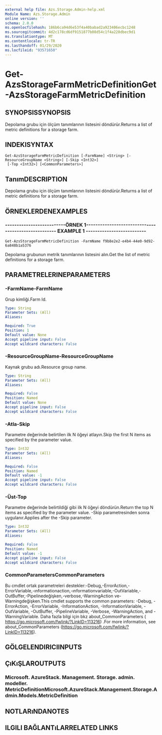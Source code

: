```yaml
---
external help file: Azs.Storage.Admin-help.xml
Module Name: Azs.Storage.Admin
online version: ''
schema: 2.0.0
ms.openlocfilehash: 186b6ca94d6e53f4a40babad2a923406ecbc1248
ms.sourcegitcommit: 4d2c178cd6df9151877b08d54c1f4a228dbec9d1
ms.translationtype: MT
ms.contentlocale: tr-TR
ms.lasthandoff: 01/29/2020
ms.locfileid: "93571650"
---
```

# <span data-ttu-id="0b9d4-101">Get-AzsStorageFarmMetricDefinition</span><span class="sxs-lookup"><span data-stu-id="0b9d4-101">Get-AzsStorageFarmMetricDefinition</span></span>

## <span data-ttu-id="0b9d4-102">SYNOPSIS</span><span class="sxs-lookup"><span data-stu-id="0b9d4-102">SYNOPSIS</span></span>
<span data-ttu-id="0b9d4-103">Depolama grubu için ölçüm tanımlarının listesini döndürür.</span><span class="sxs-lookup"><span data-stu-id="0b9d4-103">Returns a list of metric definitions for a storage farm.</span></span>

## <span data-ttu-id="0b9d4-104">INDEKI</span><span class="sxs-lookup"><span data-stu-id="0b9d4-104">SYNTAX</span></span>

```
Get-AzsStorageFarmMetricDefinition [-FarmName] <String> [-ResourceGroupName <String>] [-Skip <Int32>]
 [-Top <Int32>] [<CommonParameters>]
```

## <span data-ttu-id="0b9d4-105">Tanım</span><span class="sxs-lookup"><span data-stu-id="0b9d4-105">DESCRIPTION</span></span>
<span data-ttu-id="0b9d4-106">Depolama grubu için ölçüm tanımlarının listesini döndürür.</span><span class="sxs-lookup"><span data-stu-id="0b9d4-106">Returns a list of metric definitions for a storage farm.</span></span>

## <span data-ttu-id="0b9d4-107">ÖRNEKLERDEN</span><span class="sxs-lookup"><span data-stu-id="0b9d4-107">EXAMPLES</span></span>

### <span data-ttu-id="0b9d4-108">--------------------------ÖRNEK 1--------------------------</span><span class="sxs-lookup"><span data-stu-id="0b9d4-108">-------------------------- EXAMPLE 1 --------------------------</span></span>
```
Get-AzsStorageFarmMetricDefinition -FarmName f9b8e2e2-e4b4-44e0-9d92-6a848b1a5376
```

<span data-ttu-id="0b9d4-109">Depolama grubunun metrik tanımlarının listesini alın.</span><span class="sxs-lookup"><span data-stu-id="0b9d4-109">Get the list of metric definitions for a storage farm.</span></span>

## <span data-ttu-id="0b9d4-110">PARAMETRELERINE</span><span class="sxs-lookup"><span data-stu-id="0b9d4-110">PARAMETERS</span></span>

### <span data-ttu-id="0b9d4-111">-FarmName</span><span class="sxs-lookup"><span data-stu-id="0b9d4-111">-FarmName</span></span>
<span data-ttu-id="0b9d4-112">Grup kimliği.</span><span class="sxs-lookup"><span data-stu-id="0b9d4-112">Farm Id.</span></span>

```yaml
Type: String
Parameter Sets: (All)
Aliases: 

Required: True
Position: 1
Default value: None
Accept pipeline input: False
Accept wildcard characters: False
```

### <span data-ttu-id="0b9d4-113">-ResourceGroupName</span><span class="sxs-lookup"><span data-stu-id="0b9d4-113">-ResourceGroupName</span></span>
<span data-ttu-id="0b9d4-114">Kaynak grubu adı.</span><span class="sxs-lookup"><span data-stu-id="0b9d4-114">Resource group name.</span></span>

```yaml
Type: String
Parameter Sets: (All)
Aliases: 

Required: False
Position: Named
Default value: None
Accept pipeline input: False
Accept wildcard characters: False
```

### <span data-ttu-id="0b9d4-115">-Atla</span><span class="sxs-lookup"><span data-stu-id="0b9d4-115">-Skip</span></span>
<span data-ttu-id="0b9d4-116">Parametre değerinde belirtilen ilk N öğeyi atlayın.</span><span class="sxs-lookup"><span data-stu-id="0b9d4-116">Skip the first N items as specified by the parameter value.</span></span>

```yaml
Type: Int32
Parameter Sets: (All)
Aliases: 

Required: False
Position: Named
Default value: -1
Accept pipeline input: False
Accept wildcard characters: False
```

### <span data-ttu-id="0b9d4-117">-Üst</span><span class="sxs-lookup"><span data-stu-id="0b9d4-117">-Top</span></span>
<span data-ttu-id="0b9d4-118">Parametre değerinde belirtildiği gibi ilk N öğeyi döndürün.</span><span class="sxs-lookup"><span data-stu-id="0b9d4-118">Return the top N items as specified by the parameter value.</span></span>
<span data-ttu-id="0b9d4-119">-Skip parametresinden sonra uygulanır.</span><span class="sxs-lookup"><span data-stu-id="0b9d4-119">Applies after the -Skip parameter.</span></span>

```yaml
Type: Int32
Parameter Sets: (All)
Aliases: 

Required: False
Position: Named
Default value: -1
Accept pipeline input: False
Accept wildcard characters: False
```

### <span data-ttu-id="0b9d4-120">CommonParameters</span><span class="sxs-lookup"><span data-stu-id="0b9d4-120">CommonParameters</span></span>
<span data-ttu-id="0b9d4-121">Bu cmdlet ortak parametreleri destekler:-Debug,-ErrorAction,-ErrorVariable,-ınformationaction,-ınformationvariable,-OutVariable,-OutBuffer,-Pipelinedeğişken,-verbose,-WarningAction ve-Warningdeğişken.</span><span class="sxs-lookup"><span data-stu-id="0b9d4-121">This cmdlet supports the common parameters: -Debug, -ErrorAction, -ErrorVariable, -InformationAction, -InformationVariable, -OutVariable, -OutBuffer, -PipelineVariable, -Verbose, -WarningAction, and -WarningVariable.</span></span> <span data-ttu-id="0b9d4-122">Daha fazla bilgi için bkz about_CommonParameters ( https://go.microsoft.com/fwlink/?LinkID=113216) .</span><span class="sxs-lookup"><span data-stu-id="0b9d4-122">For more information, see about_CommonParameters (https://go.microsoft.com/fwlink/?LinkID=113216).</span></span>

## <span data-ttu-id="0b9d4-123">GÖLGELENDIRICI</span><span class="sxs-lookup"><span data-stu-id="0b9d4-123">INPUTS</span></span>

## <span data-ttu-id="0b9d4-124">ÇıKıŞLAR</span><span class="sxs-lookup"><span data-stu-id="0b9d4-124">OUTPUTS</span></span>

### <span data-ttu-id="0b9d4-125">Microsoft. AzureStack. Management. Storage. admin. modeller. MetricDefinition</span><span class="sxs-lookup"><span data-stu-id="0b9d4-125">Microsoft.AzureStack.Management.Storage.Admin.Models.MetricDefinition</span></span>

## <span data-ttu-id="0b9d4-126">NOTLARıNDA</span><span class="sxs-lookup"><span data-stu-id="0b9d4-126">NOTES</span></span>

## <span data-ttu-id="0b9d4-127">ILGILI BAĞLANTıLAR</span><span class="sxs-lookup"><span data-stu-id="0b9d4-127">RELATED LINKS</span></span>

